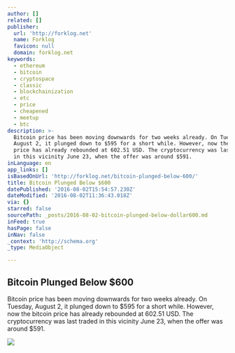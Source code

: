 ```yaml
---
author: []
related: []
publisher:
  url: 'http://forklog.net'
  name: Forklog
  favicon: null
  domain: forklog.net
keywords:
  - ethereum
  - bitcoin
  - cryptospace
  - classic
  - blockchainization
  - etc
  - price
  - cheapened
  - meetup
  - btc
description: >-
  Bitcoin price has been moving downwards for two weeks already. On Tuesday,
  August 2, it plunged down to $595 for a short while. However, now the bitcoin
  price has already rebounded at 602.51 USD. The cryptocurrency was last traded
  in this vicinity June 23, when the offer was around $591.
inLanguage: en
app_links: []
isBasedOnUrl: 'http://forklog.net/bitcoin-plunged-below-600/'
title: Bitcoin Plunged Below $600
datePublished: '2016-08-02T15:54:57.230Z'
dateModified: '2016-08-02T11:36:43.018Z'
via: {}
starred: false
sourcePath: _posts/2016-08-02-bitcoin-plunged-below-dollar600.md
inFeed: true
hasPage: false
inNav: false
_context: 'http://schema.org'
_type: MediaObject

---
```

<article style=""><h1>Bitcoin Plunged Below $600</h1><p>Bitcoin price has been moving downwards for two weeks already. On Tuesday, August 2, it plunged down to $595 for a short while. However, now the bitcoin price has already rebounded at 602.51 USD. The cryptocurrency was last traded in this vicinity June 23, when the offer was around $591.</p><img src="http://forklog.com/wp-content/uploads/screenshot-bitcointicker.co-2016-08-02-08-10-02.png" /></article>
